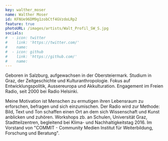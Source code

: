 ```yaml
---
key: walther_moser
name: Walther Moser
id: KFNUe96DM9g1zobCtf4GVzdoLRp2
feature: true
photoURL: /images/artists/Walt_Profil_SW_S.jpg
socials:
#  - icon: twitter
#    link: 'https://twitter.com/'
#    name: 
#  - icon: github
#    link: 'https://github.com/'
#    name: 
---
```

Geboren in Salzburg, aufgewachsen in der Obersteiermark. Studium in Graz, der Zeitgeschichte und Kulturanthropologie. Fokus auf Entwicklungspolitik, Aussereuropa und Akkulturation. Engagement im Freien Radio, seit 2000 bei Radio Helsinki.


Meine Motivation ist Menschen zu ermutigen ihren Lebensraum zu erforschen, befragen und sich einzumischen. Der Radio wird zur Methode: Bild, Text und Ton schaffen einen Ort an dem sich Wissenschaft und Kunst anblicken und zuhören. Workshops zb. an Schulen, Universität Graz, Stadtteilzentren, begleitend bei Klima- und Nachhaltigkeitstag 2016. Im Vorstand von "COMMIT - Community Medien Institut für Weiterbildung, Forschung und Beratung".
